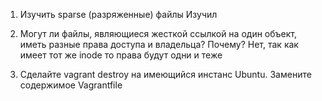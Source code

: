 1. Изучить sparse (разряженные) файлы
Изучил 

2. Могут ли файлы, являющиеся жесткой ссылкой на один объект, иметь разные права доступа и владельца? Почему?
Нет, так как имеет тот же inode то права будут одни и теже

3. Сделайте vagrant destroy на имеющийся инстанс Ubuntu. Замените содержимое Vagrantfile 
